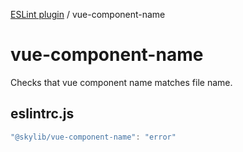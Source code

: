 [ESLint plugin](index.md) / vue-component-name

# vue-component-name

Checks that vue component name matches file name.

## eslintrc.js

```ts
"@skylib/vue-component-name": "error"
```
